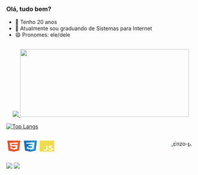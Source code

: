 ### Olá, tudo bem?<br>

- 🚧 Tenho 20 anos
- 🌱 Atualmente sou graduando de Sistemas para Internet
- 😄 Pronomes: ele/dele

##

<div align="center">
  <a href="https://github.com/enzofagundz">
  <img height="180em" src="https://github-readme-stats.vercel.app/api?username=enzofagundz&show_icons=true&theme=dark&include_all_commits=true&count_private=true"/>
  <img height="180em" width="450px" src="https://github-readme-stats.vercel.app/api/top-langs/?username=enzofagundz&layout=compact&langs_count=7&theme=dark"/>
</div>
  
  [![Top Langs](https://github-readme-stats.vercel.app/api/top-langs/?username=anuraghazra&layout=compact)](https://github.com/anuraghazra/github-readme-stats)

  ##
  
<div style="display: inline_block">
  <img align="center" alt="Enzo-HTML" height="30" width="40" src="https://raw.githubusercontent.com/devicons/devicon/master/icons/html5/html5-original.svg">
  <img align="center" alt="Enzo-CSS" height="30" width="40" src="https://raw.githubusercontent.com/devicons/devicon/master/icons/css3/css3-original.svg">
  <img align="center" alt="Enzo-Js" height="30" width="40" src="https://raw.githubusercontent.com/devicons/devicon/master/icons/javascript/javascript-plain.svg">
  <img align="right" alt="Enzo-pic" height="100" style="border-radius:50px;" src="https://cdn.discordapp.com/attachments/795807906561785886/900729710814838804/Webp.net-gifmaker.gif">
</div>
  
  ##
  
 <div> 
  <a href="mailto:enzo.fagundes014@gmail.com"><img src="https://img.shields.io/badge/Gmail-D14836?style=for-the-badge&logo=gmail&logoColor=white" target="_blank"></a>
  <a href="https://www.instagram.com/enzofagundz/" target="_blank"><img src="https://img.shields.io/badge/Instagram-E4405F?style=for-the-badge&logo=instagram&logoColor=white"></a>
 </div>
